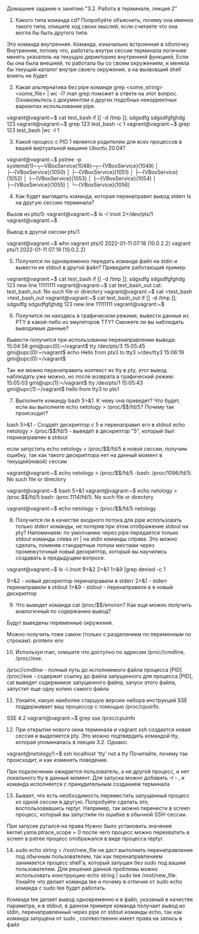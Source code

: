 Домашнее задание к занятию "3.2. Работа в терминале, лекция 2"
1. Какого типа команда cd? Попробуйте объяснить, почему она именно такого типа; опишите ход своих мыслей, если считаете что она могла бы быть другого типа.

Это команда внутренняя. Команда, изначально встроенная в оболочку
Внутренняя, потому что, работать внутри сессии терминала логичнее менять указатель на текущую дерикторию внутренней функцией, 
Если бы она была внешней, то работала бы со своим окружением, и меняла бы  текущий каталог внутри своего окружения, а на вызвовший shell влиять не будет.  


2. Какая альтернатива без pipe команде grep <some_string> <some_file> | wc -l? man grep поможет в ответе на этот вопрос. Ознакомьтесь с документом о других подобных некорректных вариантах использования pipe.

vagrant@vagrant:~$ cat test_bash
if [[ -d /tmp ]];
sdgsdfg
sdgsdfgfghdg
123
vagrant@vagrant:~$ grep 123 test_bash -c
1
vagrant@vagrant:~$ grep 123 test_bash |wc -l
1

3. Какой процесс с PID 1 является родителем для всех процессов в вашей виртуальной машине Ubuntu 20.04?

vagrant@vagrant:~$ pstree -p
systemd(1)─┬─VBoxService(1048)─┬─{VBoxService}(1049)
           │                   ├─{VBoxService}(1050)
           │                   ├─{VBoxService}(1051)
           │                   ├─{VBoxService}(1052)
           │                   ├─{VBoxService}(1053)
           │                   ├─{VBoxService}(1054)
           │                   ├─{VBoxService}(1055)
           │                   └─{VBoxService}(1056)

4. Как будет выглядеть команда, которая перенаправит вывод stderr ls на другую сессию терминала?

Вызов из pts/0:
vagrant@vagrant:~$ ls -l \root 2>/dev/pts/1
vagrant@vagrant:~$ 
    

Вывод в другой сессии pts/1:    

vagrant@vagrant:~$ who
vagrant  pts/0        2022-01-11 07:18 (10.0.2.2)
vagrant  pts/1        2022-01-11 07:19 (10.0.2.2)

5. Получится ли одновременно передать команде файл на stdin и вывести ее stdout в другой файл? Приведите работающий пример.

vagrant@vagrant:~$ cat test_bash
if [[ -d /tmp ]];
sdgsdfg
sdgsdfgfghdg
123
new line
11111111
vagrant@vagrant:~$ cat test_bash_out
cat: test_bash_out: No such file or directory 
vagrant@vagrant:~$ cat <test_bash >test_bash_out
vagrant@vagrant:~$ cat test_bash_out
if [[ -d /tmp ]];
sdgsdfg
sdgsdfgfghdg
123
new line
11111111
vagrant@vagrant:~$ 

6. Получится ли находясь в графическом режиме, вывести данные из PTY в какой-либо из эмуляторов TTY? Сможете ли вы наблюдать выводимые данные?

Вывести получится при использовании перенаправлении вывода:
    15:04:58 gmi@upc(0):~/vagrant$ tty
    /dev/pts/3
    15:05:45 gmi@upc(0):~/vagrant$ echo Hello from pts3 to tty3 >/dev/tty3
    15:06:19 gmi@upc(0):~/vagrant$ 
	
	
Так же можно перенаправить контекст из tty в pty, этот вывод наблюдать уже можно, но после возврата в графический режим:
    15:05:03 gmi@upc(1):~/vagrant$ tty
    /dev/pts/1
    15:05:43 gmi@upc(1):~/vagrant$ hello from tty3 to pts1

7. Выполните команду bash 5>&1. К чему она приведет? Что будет, если вы выполните echo netology > /proc/$$/fd/5? Почему так происходит?

bash 5>&1 - Создаёт дескриптор с 5 и перенаправит его в stdout
echo netology > /proc/$$/fd/5 - выведет в дескриптор "5", который был пернеаправлен в stdout

если запустить echo netology > /proc/$$/fd/5 в новой сессии, получим ошибку, так как такого дескриптора нет на данный момент в текущей(новой) сессии

    
vagrant@vagrant:~$ echo netology > /proc/$$/fd/5
-bash: /proc/1096/fd/5: No such file or directory

vagrant@vagrant:~$ bash 5>&1
vagrant@vagrant:~$ echo netology > /proc.$$/fd/5
bash: /proc.1114/fd/5: No such file or directory

vagrant@vagrant:~$ echo netology > /proc/$$/fd/5
netology


8. Получится ли в качестве входного потока для pipe использовать только stderr команды, не потеряв при этом отображение stdout на pty? Напоминаем: по умолчанию через pipe передается только stdout команды слева от | на stdin команды справа. Это можно сделать, поменяв стандартные потоки местами через промежуточный новый дескриптор, который вы научились создавать в предыдущем вопросе.

vagrant@vagrant:~$ ls -l /root 9>&2 2>&1 1>&9 |grep denied -c 
1

9>&2 - новый дескриптор перенаправили в stderr
2>&1 - stderr перенаправили в stdout 
1>&9 - stdout - перенаправили в в новый дескриптор

9. Что выведет команда cat /proc/$$/environ? Как еще можно получить аналогичный по содержанию вывод?

Будут выведены переменные окружения.

Можно получить тоже самое (только с разделением по переменным по строкам):
printenv
env

10. Используя man, опишите что доступно по адресам /proc/<PID>/cmdline, /proc/<PID>/exe.

/proc/<PID>/cmdline - полный путь до исполняемого файла процесса [PID]  
/proc/<PID>/exe - содержит ссылку до файла запущенного для процесса [PID], 
cat выведет содержимое запущенного файла,
запуск этого файла,  запустит еще одну копию самого файла 

11. Узнайте, какую наиболее старшую версию набора инструкций SSE поддерживает ваш процессор с помощью /proc/cpuinfo.

SSE 4.2
vagrant@vagrant:~$ grep sse /proc/cpuinfo


12. При открытии нового окна терминала и vagrant ssh создается новая сессия и выделяется pty. Это можно подтвердить командой tty, которая упоминалась в лекции 3.2. Однако:

vagrant@netology1:~$ ssh localhost 'tty'
not a tty
Почитайте, почему так происходит, и как изменить поведение.

При подключении ожидается пользователь, а не другой процесс, и нет локального tty в данный момент. Для запуска можно добавить -t - , и команда исполняется c принудительным созданием терминала


13. Бывает, что есть необходимость переместить запущенный процесс из одной сессии в другую. Попробуйте сделать это, воспользовавшись reptyr. Например, так можно перенести в screen процесс, который вы запустили по ошибке в обычной SSH-сессии.

При запуске ругался на права
Нужно было установить значение  kernel.yama.ptrace_scope = 0
после чего процесс можно перехватить в screen
в pstree процесс отображался в виде процесса reptyr. 

14. sudo echo string > /root/new_file не даст выполнить перенаправление под обычным пользователем, так как перенаправлением занимается процесс shell'а, который запущен без sudo под вашим пользователем. Для решения данной проблемы можно использовать конструкцию echo string | sudo tee /root/new_file. Узнайте что делает команда tee и почему в отличие от sudo echo команда с sudo tee будет работать.

Команда tee делает вывод одновременно и в файл, указаный в качестве параметра, и в stdout, 
в данном примере команда получает вывод из stdin, перенаправленный через pipe от stdout команды echo,
 так как команда запущена от sudo , соотвественно имеет права на запись в файл